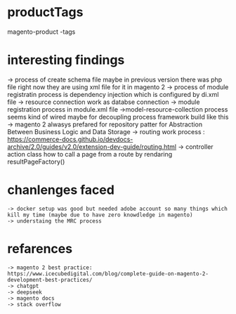 # productTags
magento-product -tags

# interesting findings
 -> process of create schema file maybe in previous version there was php file right now they are using xml file for it in magento 2
 -> process of module registratin process is dependency injection which is configured by di.xml file 
 -> resource connection work as databse connection 
 -> module registration process in module.xml file
 ->model-resource-collection process seems kind of wired maybe for decoupling process framework build like this 
 -> magento 2 alwasys prefared for repository patter for Abstraction Between Business Logic and Data Storage
 -> routing work process : https://commerce-docs.github.io/devdocs-archive/2.0/guides/v2.0/extension-dev-guide/routing.html
 -> controller action class how to call a page from a route by rendaring resultPageFactory()

# chanlenges faced
    -> docker setup was good but needed adobe account so many things which kill my time (maybe due to have zero knowdledge in magento)
    -> understaing the MRC process


# refarences
    -> magento 2 best practice: https://www.icecubedigital.com/blog/complete-guide-on-magento-2-development-best-practices/
    -> chatgpt
    -> deepseek
    -> magento docs
    -> stack overflow